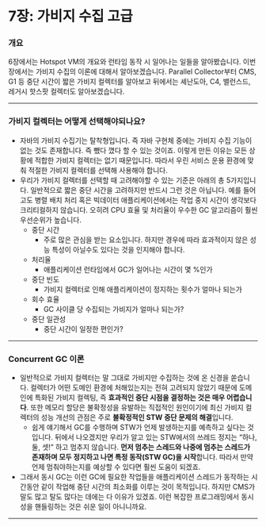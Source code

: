 # 7장: 가비지 수집 고급

### 개요

6장에서는 Hotspot VM의 개요와 런타임 동작 시 일어나는 일들을 알아봤습니다. 이번 장에서는 가비지 수집의 이론에 대해서 알아보겠습니다. Parallel Collector부터 CMS, G1 등 중단 시간이 짧은 가비지 컬렉터를 알아보고 뒤에서는 셰난도아, C4, 밸런스드, 레거시 핫스팟 컬렉터도 알아보겠습니다.

---

### 가비지 컬렉터는 어떻게 선택해야되나요?

- 자바의 가비지 수집기는 탈착형입니다. 즉 자바 구현체 중에는 가비지 수집 기능이 없는 것도 존재합니다. 즉 뺐다 꼈다 할 수 있는 것이죠. 이렇게 만든 이유는 모든 상황에 적합한 가비지 컬렉터는 없기 때문입니다. 따라서 우린 서비스 운용 환경에 맞춰 적절한 가비지 컬렉터를 선택해 사용해야 합니다.
- 우리가 가비지 컬렉터를 선택할 때 고려해야할 수 있는 기준은 아래의 총 5가지입니다. 일반적으로 짧은 중단 시간을 고려하지만 반드시 그런 것은 아닙니다. 예를 들어 고도 병렬 배치 처리 혹은 빅데이터 애플리케이션에서는 작업 중지 시간이 생각보다 크리티컬하지 않습니다. 오히려 CPU 효율 및 처리율이 우수한 GC 알고리즘이 훨씬 우선순위가 높습니다.
    - 중단 시간
        - 주로 많은 관심을 받는 요소입니다. 하지만 경우에 따라 효과적이지 않은 성능 특성이 아닐수도 있다는 것을 인지해야 합니다.
    - 처리율
        - 애플리케이션 런타임에서 GC가 일어나는 시간이 몇 %인가
    - 중단 빈도
        - 가비지 컬렉터로 인해 애플리케이션이 정지하는 횟수가 얼마나 되는가
    - 회수 효율
        - GC 사이클 당 수집되는 가비지가 얼마나 되는가?
    - 중단 일관성
        - 중단 시간이 일정한 편인가?

---

### Concurrent GC 이론

- 일반적으로 가비지 컬렉터는 말 그대로 가비지만 수집하는 것에 온 신경을 쏟습니다. 컬렉터가 어떤 도메인 환경에 처해있는지는 전혀 고려되지 않았기 때문에 도메인에 특화된 가비지 컬렉팅, 즉 **효과적인 중단 시점을 결정하는 것은 매우 어렵습니다**. 또한 메모리 할당은 불확정성을 유발하는 직접적인 원인이기에 최신 가비지 컬렉터의 성능 개선의 관점은 주로 **불확정적인 STW 중단 문제의 해결**입니다.
    - 쉽게 얘기해서 GC를 수행하며 STW가 언제 발생하는지를 예측하고 싶다는 것입니다. 뒤에서 나오겠지만 우리가 알고 있는 STW에서의 쓰레드 정지는 “하나, 둘, 셋!” 하고 멈추지 않습니다. **먼저 멈추는 스레드와 나중에 멈추는 스레드가 존재하며 모두 정지하고 나면 특정 동작(STW GC)을 시작**합니다. 따라서 만약 언제 멈춰야하는지를 예상할 수 있다면 훨씬 도움이 되겠죠.
- 그래서 동시 GC는 이런 GC에 필요한 작업들을 애플리케이션 스레드가 동작하는 시간동안 같이 작업해 중단 시간의 최소화를 이루는 것이 목적입니다. 하지만 CMS가 말도 많고 탈도 많다는 데에는 다 이유가 있겠죠. 이런 복잡한 프로그래밍에서 동시성을 핸들링하는 것은 쉬운 일이 아니니까요.

---